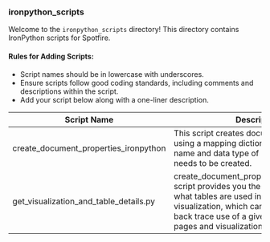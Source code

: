 
### ironpython_scripts

Welcome to the `ironpython_scripts` directory! This directory contains IronPython scripts for Spotfire.

#### Rules for Adding Scripts:
- Script names should be in lowercase with underscores.
- Ensure scripts follow good coding standards, including comments and descriptions within the script.
- Add your script below along with a one-liner description.

| Script Name         | Description                                       | Links for Dashboard/Artifact                |
|---------------------|---------------------------------------------------|---------------------------------------------|
| create_document_properties_ironpython |This script creates document properties using a mapping dictionary which contains name and data type of properties which needs to be created.|  |
|get_visualization_and_table_details.py|create_document_properties_ironpythonThis script provides you the the details about what tables are used in the given page and visualization, which can also be used to back trace use of a given table in different pages and visualization.|https://bahwancybertek.sharepoint.com/:f:/s/BCTTIBCO/EvHJCu7bfA5MhXJ-gQZV0TgBCMQ9FK6cshUWYcpeuOYfdw?e=cdSZHn|


